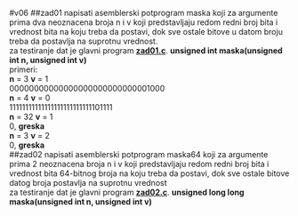 #v06
##zad01
napisati asemblerski potprogram maska koji za argumente prima dva neoznacena broja n i v koji predstavljaju redom redni broj bita i vrednost bita na koju treba da postavi, dok sve ostale bitove u datom broju treba da postavlja na suprotnu vrednost.  
za testiranje dat je glavni program [<b>zad01.c</b>](./zad01.c).
<b>unsigned int maska(unsigned int n, unsigned int v)</b>   
primeri:  
<b>n</b> = 3  <b>v</b> = 1  
00000000000000000000000000001000  
<b>n</b> = 4  <b>v</b> = 0  
11111111111111111111111111101111  
<b>n</b> = 32 <b>v</b> = 1  
0, <b>greska</b>  
<b>n</b> = 3  <b>v</b> = 2  
0, <b>greska</b>  
##zad02
napisati asemblerski potprogram maska64 koji za argumente prima 2 neoznacena broja n i v koji predstavljaju redom redni broj bita i vrednost bita 64-bitnog broja na koju treba da postavi, dok sve ostale bitove datog broja postavlja na suprotnu vrednost  
za testiranje dat je glavni program [<b>zad02.c</b>](./zad02.c).
<b>unsigned long long maska(unsigned int n, unsigned int v)</b>  